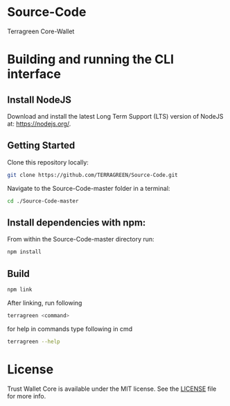 # Source-Code



Terragreen Core-Wallet

# Building and running the CLI interface

## Install NodeJS

Download and install the latest Long Term Support (LTS) version of NodeJS at: https://nodejs.org/. 

## Getting Started

Clone this repository locally:

``` bash
git clone https://github.com/TERRAGREEN/Source-Code.git
```

Navigate to the Source-Code-master folder in a terminal:
``` bash
cd ./Source-Code-master
```

## Install dependencies with npm:

From within the Source-Code-master directory run:

``` bash
npm install
```

## Build

``` bash
npm link
```
After linking, run following 
``` bash
terragreen <command>
```
for help in commands type following in cmd
``` bash
terragreen --help
```
# License

Trust Wallet Core is available under the MIT license. See the [LICENSE](LICENSE) file for more info.
